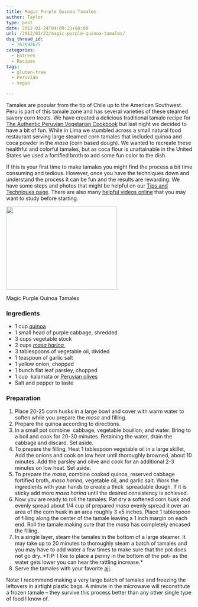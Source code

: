 ```yaml
---
title: Magic Purple Quinoa Tamales
author: Taylor
type: post
date: 2012-03-24T04:09:21+00:00
url: /2012/03/23/magic-purple-quinoa-tamales/
dsq_thread_id:
  - 763692675
categories:
  - Entrees
  - Recipes
tags:
  - gluten-free
  - Peruvian
  - vegan

---
```

Tamales are popular from the tip of Chile up to the American Southwest. Peru is part of this tamale zone and has several varieties of these steamed savory corn treats. We have created a delicious traditional tamale recipe for [The Authentic Peruvian Vegetarian Cookbook][1] but last night we decided to have a bit of fun. While in Lima we stumbled across a small natural food restaurant serving large steamed corn tamales that included quinoa and coca powder in the _masa_ (corn based dough). We wanted to recreate these healthful and colorful tamales, but as coca flour is unattainable in the United States we used a fortified broth to add some fun color to the dish.

If this is your first time to make tamales you might find the process a bit time consuming and tedious. However, once you have the techniques down and understand the process it can be fun and the results are rewarding. We have some steps and photos that might be helpful on our [Tips and Techniques page][2]. There are also many [helpful videos online][3] that you may want to study before starting.

<div id="attachment_339" style="width: 310px" class="wp-caption alignright">
  <a href="{{% mediaroot %}}uploads/2012/03/P3229515.jpg" rel="lightbox[322]"><img class="size-medium wp-image-339" title="Magic purple quinoa tamales" src="{{% mediaroot %}}uploads/2012/03/P3229515-300x225.jpg" alt="" width="300" height="225" srcset="{{% mediaroot %}}uploads/2012/03/P3229515-300x225.jpg 300w, {{% mediaroot %}}uploads/2012/03/P3229515-1024x768.jpg 1024w, {{% mediaroot %}}uploads/2012/03/P3229515-400x300.jpg 400w, {{% mediaroot %}}uploads/2012/03/P3229515.jpg 1200w" sizes="(max-width: 300px) 100vw, 300px" /></a>
  
  <p class="wp-caption-text">
    Magic Purple Quinoa Tamales
  </p>
</div>

### Ingredients

  * 1 cup [quinoa][4]
  * 1 small head of purple cabbage, shredded
  * 3 cups vegetable stock
  * 2 cups [_masa harina_ ][5]
  * 3 tablespoons of vegetable oil, divided
  * 1 teaspoon of garlic salt
  * 1 yellow onion, chopped
  * 1 bunch flat leaf parsley, chopped
  * 1 cup  kalamata or [Peruvian olives][6]
  * Salt and pepper to taste

### Preparation

  1. Place 20-25 corn husks in a large bowl and cover with warm water to soften while you prepare the _masa_ and filling.
  2. Prepare the quinoa according to directions.
  3. In a small pot combine  cabbage, vegetable bouillon, and water. Bring to a boil and cook for 20-30 minutes. Retaining the water, drain the cabbage and discard. Set aside.
  4. To prepare the filling, Heat 1 tablespoon vegetable oil in a large skillet, Add the onions and cook on low heat until thoroughly browned, about 10 minutes. Add the parsley and olive and cook for an additional 2-3 minutes on low heat. Set aside.
  5. To prepare the _masa_, combine cooked quinoa, reserved cabbage fortified broth, _masa harina_, vegetable oil, and garlic salt. Work the ingredients with your hands to create a thick  spreadable dough. If it is sticky add more _masa harina_ until the desired consistency is achieved.
  6. Now you are ready to roll the tamales. Pat dry a softened corn husk and evenly spread about 1/4 cup of prepared _masa_ evenly spread it over an area of the corn husk in an area roughly 3 x5 inches. Place 1 tablespoon of filling along the center of the tamale leaving a 1 inch margin on each end. Roll the tamale making sure that the _masa_ has completely encased the filling.
  7. In a single layer, steam the tamales in the bottom of a large steamer. It may take up to 20 minutes to thoroughly steam a batch of tamales and you may have to add water a few times to make sure that the pot does not go dry. \*TIP: I like to place a penny in the bottom of the pot- as the water gets lower you can hear the rattling increase.\*
  8. Serve the tamales with your favorite [aji][7].

Note: I recommend making a very large batch of tamales and freezing the leftovers in airtight plastic bags. A minute in the microwave will reconstitute a frozen tamale &#8211; they survive this process better than any other single type of food I know of.

 [1]: http://kitchen.coseppi.com/2012/03/the-authentic-peruvian-vegetarian-cookbook/ "The Authentic Peruvian Vegetarian Cookbook"
 [2]: http://kitchen.coseppi.com/2012/03/how-to-wrap-a-tamale/ "How to wrap a tamale"
 [3]: http://www.youtube.com/results?search_query=How+to+make+tamales&oq=How+to+make+tamales&aq=f&aqi=g10&aql=&gs_l=youtube.3..0l10.3368l6482l0l6660l19l19l0l7l7l0l157l1283l4j8l12l0.
 [4]: http://kitchen.coseppi.com/2012/03/quinoa/ "Quinoa"
 [5]: http://kitchen.coseppi.com/2012/03/masa-harina/ "Masa Harina"
 [6]: http://kitchen.coseppi.com/2012/03/peruvian-olives/ "Peruvian Olives"
 [7]: http://kitchen.coseppi.com/2012/03/aji-rojo/ "Ají Rojo"